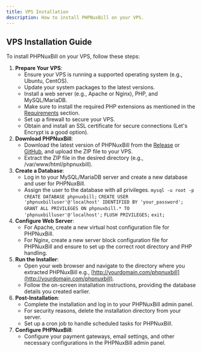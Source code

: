 ```yaml
---
title: VPS Installation
description: How to install PHPNuxBill on your VPS.
---
```


## VPS Installation Guide

To install PHPNuxBill on your VPS, follow these steps:

1. **Prepare Your VPS**:
   - Ensure your VPS is running a supported operating system (e.g., Ubuntu, CentOS).
   - Update your system packages to the latest versions.
   - Install a web server (e.g., Apache or Nginx), PHP, and MySQL/MariaDB.
   - Make sure to install the required PHP extensions as mentioned in the [Requirements](/getting-started/installation/requirements) section.
    - Set up a firewall to secure your VPS.
    - Obtain and install an SSL certificate for secure connections (Let's Encrypt is a good option).
2. **Download PHPNuxBill**:
   - Download the latest version of PHPNuxBill from the [Release](https://github.com/phpnuxbill/phpnuxbill/releases) or [GitHub](https://github.com/phpnuxbill/phpnuxbill), and upload the ZIP file to your VPS.
    - Extract the ZIP file in the desired directory (e.g., /var/www/html/phpnuxbill).
3. **Create a Database**:
   - Log in to your MySQL/MariaDB server and create a new database and user for PHPNuxBill.
   - Assign the user to the database with all privileges.
   `mysql -u root -p`
   `CREATE DATABASE phpnuxbill;`
   `CREATE USER 'phpnuxbilluser'@'localhost' IDENTIFIED BY 'your_password';`
   `GRANT ALL PRIVILEGES ON phpnuxbill.* TO 'phpnuxbilluser'@'localhost';`
   `FLUSH PRIVILEGES;`
   `exit;`
4. **Configure Web Server**:
   - For Apache, create a new virtual host configuration file for PHPNuxBill.
   - For Nginx, create a new server block configuration file for PHPNuxBill and ensure to set up the correct root directory and PHP handling.
5. **Run the Installer**:
    - Open your web browser and navigate to the directory where you extracted PHPNuxBill e.g., [http://yourdomain.com/phpnuxbill](http://yourdomain.com/phpnuxbill).
    - Follow the on-screen installation instructions, providing the database details you created earlier. 
6. **Post-Installation**:
   - Complete the installation and log in to your PHPNuxBill admin panel.
    - For security reasons, delete the installation directory from your server.
    - Set up a cron job to handle scheduled tasks for PHPNuxBill.
7. **Configure PHPNuxBill**:
   - Configure your payment gateways, email settings, and other necessary configurations in the PHPNuxBill admin panel.
